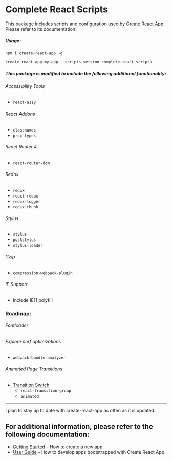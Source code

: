 # Complete React Scripts

This package includes scripts and configuration used by [Create React App](https://github.com/facebook/create-react-app).<br>
Please refer to its documentation:

##### Usage:

`npm i create-react-app -g`<br>

`create-react-app my-app --scripts-version complete-react-scripts`

##### This package is modified to include the following additional functionality:

###### Accessibility Tools

- `react-a11y`

###### React Addons

- `classnames`
- `prop-types`

###### React Router 4

- `react-router-dom`

###### Redux

- `redux`
- `react-redux`
- `redux-logger`
- `redux-thunk`

###### Stylus

- `stylus`
- `poststylus`
- `stylus-loader`

###### Gzip

- `compression-webpack-plugin`

###### IE Support

- Include IE11 polyfill

### Roadmap:

###### Fontloader

###### Explore perf optimizations

- `webpack-bundle-analyzer`

###### Animated Page Transitions

- [Transition Switch](https://github.com/canfie1d/transition-switch)
  - `react-transition-group`
  - `animated`

---

I plan to stay up to date with create-react-app as often as it is updated.

## For additional information, please refer to the following documentation:

- [Getting Started](https://facebook.github.io/create-react-app/docs/getting-started) – How to create a new app.
- [User Guide](https://facebook.github.io/create-react-app/) – How to develop apps bootstrapped with Create React App.
